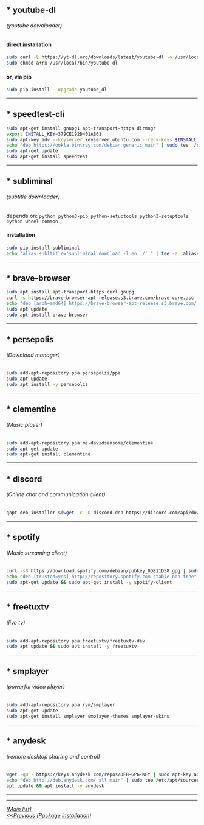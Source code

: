 ## * youtube-dl
###### (youtube downloader)
  
#### direct installation
```sh
sudo curl -L https://yt-dl.org/downloads/latest/youtube-dl -o /usr/local/bin/youtube-dl
sudo chmod a+rx /usr/local/bin/youtube-dl
```
#### or, via pip
```sh
sudo pip install --upgrade youtube_dl
```



---------------------------------------------------------------------  

## * speedtest-cli
```sh
sudo apt-get install gnupg1 apt-transport-https dirmngr
export INSTALL_KEY=379CE192D401AB61
sudo apt-key adv --keyserver keyserver.ubuntu.com --recv-keys $INSTALL_KEY
echo "deb https://ookla.bintray.com/debian generic main" | sudo tee  /etc/apt/sources.list.d/speedtest.list
sudo apt-get update
sudo apt-get install speedtest
```



---------------------------------------------------------------------  

## * subliminal
###### (subtitle downloader)

depends on: `python python3-pip python-setuptools python3-setuptools python-wheel-common`

#### installation
```sh
sudo pip install subliminal
echo "alias subltitle='subliminal download -l en ./' " | tee -a .aliases
```



---------------------------------------------------------------------  

## * brave-browser
```sh
sudo apt install apt-transport-https curl gnupg
curl -s https://brave-browser-apt-release.s3.brave.com/brave-core.asc | sudo apt-key --keyring /etc/apt/trusted.gpg.d/brave-browser-release.gpg add -
echo "deb [arch=amd64] https://brave-browser-apt-release.s3.brave.com/ stable main" | sudo tee /etc/apt/sources.list.d/brave-browser-release.list
sudo apt update
sudo apt install brave-browser
```



---------------------------------------------------------------------  

## * persepolis
###### (Download manager)
```sh
sudo add-apt-repository ppa:persepolis/ppa
sudo apt update
sudo apt install -y persepolis
```



---------------------------------------------------------------------  

## * clementine
###### (Music player)
```sh
sudo add-apt-repository ppa:me-davidsansome/clementine
sudo apt-get update
sudo apt-get install clementine
```



---------------------------------------------------------------------  

## * discord
###### (Online chat and communication client)
```sh
qapt-deb-installer $(wget -c -O discord.deb https://discord.com/api/download\?platform\=linux\&format\=deb)
```



---------------------------------------------------------------------  

## * spotify
###### (Music streaming client)
```sh
curl -sS https://download.spotify.com/debian/pubkey_0D811D58.gpg | sudo apt-key --keyring /etc/apt/trusted.gpg.d/spotify.gpg add -
echo "deb [trusted=yes] http://repository.spotify.com stable non-free" | sudo tee /etc/apt/sources.list.d/spotify.list
sudo apt-get update && sudo apt-get install -y spotify-client
```



---------------------------------------------------------------------  

## * freetuxtv
###### (live tv)
```sh
sudo add-apt-repository ppa:freetuxtv/freetuxtv-dev
sudo apt update && sudo apt install -y freetuxtv
```


---------------------------------------------------------------------  

## * smplayer
###### (powerful video player)
```sh
sudo add-apt-repository ppa:rvm/smplayer
sudo apt-get update
sudo apt-get install smplayer smplayer-themes smplayer-skins
```



---------------------------------------------------------------------  

## * anydesk
###### (remote desktop sharing and control)
```sh
wget -qO - https://keys.anydesk.com/repos/DEB-GPG-KEY | sudo apt-key add -
echo "deb http://deb.anydesk.com/ all main" | sudo tee /etc/apt/sources.list.d/anydesk-stable.list
apt update && apt install -y anydesk
```
  
   
   
---------------------------------------------------------------------  
--------------------------------------------------------------------- 
  [_[Main list]_](../README.md)  
[_<<Previous (Package installation)_](package-installation.md)  
